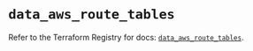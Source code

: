 # `data_aws_route_tables`

Refer to the Terraform Registry for docs: [`data_aws_route_tables`](https://registry.terraform.io/providers/hashicorp/aws/4.67.0/docs/data-sources/route_tables).
